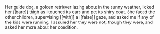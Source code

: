 Her guide dog, a golden retriever lazing about in the sunny weather, licked her [[bare]] thigh as I touched its ears and pet its shiny coat. She faced the other children, supervising [[with]] a [[false]] gaze, and asked me if any of the kids were running. I assured her they were not, though they were, and asked her more about her condition.
